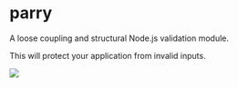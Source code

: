 # parry
A loose coupling and structural Node.js validation module.

This will protect your application from invalid inputs.

![](https://36.media.tumblr.com/fc04bd715990b22b98916ea6b3ec1b5a/tumblr_nk146q9c7i1qzgre3o1_250.jpg)
